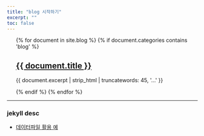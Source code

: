 ```yaml
---
title: "blog 시작하기"
excerpt: ""
toc: false
---
```




<ul>
{% for document in site.blog %}
  {% if document.categories contains 'blog' %}
    <h2><a href="{{ document.url }}">{{ document.title }}</a></h2>
    <p>{{ document.excerpt | strip_html | truncatewords: 45, '...' }}</p>
  {% endif %}
{% endfor %}
</ul>



**********
### jekyll desc
- [데이터파일 활용 예](https://jekyllrb-ko.github.io/docs/datafiles/)
